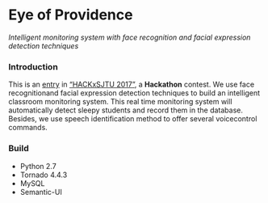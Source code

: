 # Eye of Providence
*Intelligent monitoring system with face recognition and facial expression detection techniques*

### Introduction

This is an [entry](https://www.hackx.org/projects/91) in [“HACKxSJTU 2017”](https://www.hackx.org/competitions/hackxsjtu2017), a **Hackathon** contest. We use face recognitionand facial expression detection techniques to build an intelligent classroom monitoring system. This real time monitoring system will automatically detect sleepy students and record them in the database. Besides, we use speech identification method to offer several voicecontrol commands.

### Build

- Python 2.7
- Tornado 4.4.3
- MySQL
- Semantic-UI